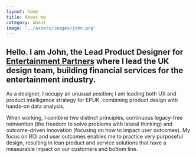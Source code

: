 ```yaml
---
layout: home
title: About me
category: about
image: '../assets/images/john.png'
--- 
```


## Hello. I am John, the Lead Product Designer for [Entertainment Partners][1] where I lead the UK design team, building financial services for the entertainment industry.

As a designer, I occupy an unusual position; I am leading both UX and product intelligence strategy for EPUK, combining product design with hands-on data analysis. 

When working, I combine two distinct principles, continuous legacy-free reinvention (the freedom to solve problems with lateral thinking) and outcome-driven innovation (focusing on how to impact user outcomes). My focus on ROI and user outcomes enables me to practice very purposeful design, resulting in lean product and service solutions that have a measurable impact on our customers and bottom line.

<!-- {% assign reversed_posts = site.posts %}{% for post in reversed_posts | limit:1 %}{% if post.categories contains "blog" %}I sometimes write about things, most recently <a href="{{ post.url }}">{{post.title | downcase}}</a>.{% endif %}{% endfor %} -->

<!-- I've held a number of key product and design roles over the last 10 years. I'm interested in the future of work & travel and previously held an advisory positions at Govia Thameslink and London Water-Enabled Transport. You can see all other the jobs I’ve had on my [LinkedIn profile][2]. -->


[1]: http://www.ep.com
[2]: https://www.linkedin.com/in/johnmahaynes/
